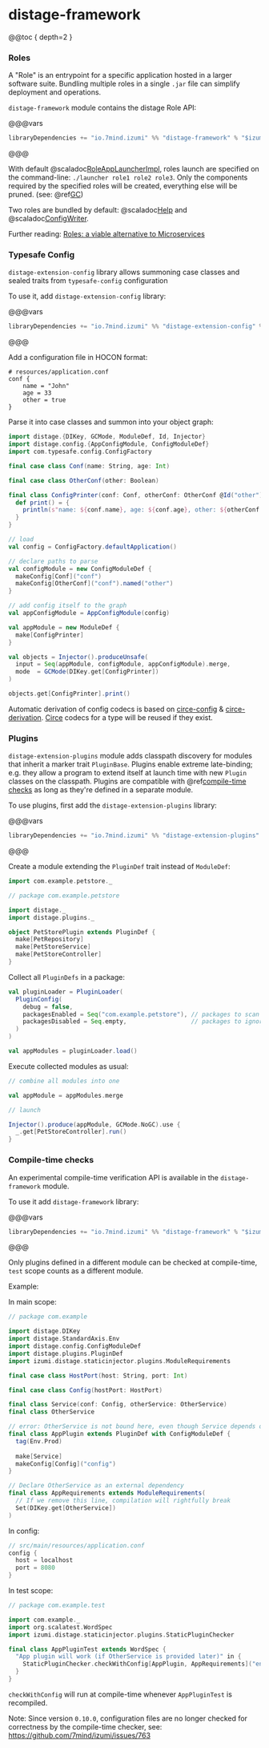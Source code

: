 distage-framework
=======================

@@toc { depth=2 }

### Roles

A "Role" is an entrypoint for a specific application hosted in a larger software suite.
Bundling multiple roles in a single `.jar` file can simplify deployment and operations.

`distage-framework` module contains the distage Role API:

@@@vars

```scala
libraryDependencies += "io.7mind.izumi" %% "distage-framework" % "$izumi.version$"
```

@@@

With default @scaladoc[RoleAppLauncherImpl](izumi.distage.roles.RoleAppLauncherImpl), roles launch are specified on the command-line: `./launcher role1 role2 role3`.
Only the components required by the specified roles will be created, everything else will be pruned. (see: @ref[GC](advanced-features.md#garbage-collection))

Two roles are bundled by default: @scaladoc[Help](izumi.distage.roles.examples.Help) and @scaladoc[ConfigWriter](izumi.distage.roles.examples.ConfigWriter).

Further reading: [Roles: a viable alternative to Microservices](https://github.com/7mind/slides/blob/master/02-roles/target/roles.pdf)

### Typesafe Config

`distage-extension-config` library allows summoning case classes and sealed traits from `typesafe-config` configuration

To use it, add `distage-extension-config` library:

@@@vars

```scala
libraryDependencies += "io.7mind.izumi" %% "distage-extension-config" % "$izumi.version$"
```

@@@

Add a configuration file in HOCON format:

```hocon
# resources/application.conf
conf {
    name = "John"
    age = 33
    other = true
}
```

Parse it into case classes and summon into your object graph:

```scala mdoc:reset-object:to-string
import distage.{DIKey, GCMode, ModuleDef, Id, Injector}
import distage.config.{AppConfigModule, ConfigModuleDef}
import com.typesafe.config.ConfigFactory

final case class Conf(name: String, age: Int)

final case class OtherConf(other: Boolean)

final class ConfigPrinter(conf: Conf, otherConf: OtherConf @Id("other")) {
  def print() = {
    println(s"name: ${conf.name}, age: ${conf.age}, other: ${otherConf.other}")
  }
}

// load
val config = ConfigFactory.defaultApplication()

// declare paths to parse
val configModule = new ConfigModuleDef {
  makeConfig[Conf]("conf")
  makeConfig[OtherConf]("conf").named("other")
}

// add config itself to the graph
val appConfigModule = AppConfigModule(config)

val appModule = new ModuleDef {
  make[ConfigPrinter]
}

val objects = Injector().produceUnsafe(
  input = Seq(appModule, configModule, appConfigModule).merge,
  mode  = GCMode(DIKey.get[ConfigPrinter])
)

objects.get[ConfigPrinter].print()
```

Automatic derivation of config codecs is based on [circe-config](https://github.com/circe/circe-config) & [circe-derivation](https://github.com/circe/circe-derivation). 
[Circe](https://github.com/circe/circe) codecs for a type will be reused if they exist.

### Plugins

`distage-extension-plugins` module adds classpath discovery for modules that inherit a marker trait `PluginBase`. 
Plugins enable extreme late-binding; e.g. they allow a program to extend itself at launch time with new `Plugin` classes
on the classpath. Plugins are compatible with @ref[compile-time checks](distage-framework.md#compile-time-checks) as long
as they're defined in a separate module.

To use plugins, first add the `distage-extension-plugins` library:

@@@vars

```scala
libraryDependencies += "io.7mind.izumi" %% "distage-extension-plugins" % "$izumi.version$"
```

@@@

Create a module extending the `PluginDef` trait instead of `ModuleDef`:

```scala mdoc:reset:invisible
import com.example.petstore._
```

```scala mdoc:to-string
// package com.example.petstore

import distage._
import distage.plugins._

object PetStorePlugin extends PluginDef {
  make[PetRepository]
  make[PetStoreService]
  make[PetStoreController]
}
```

Collect all `PluginDefs` in a package:

```scala mdoc:to-string
val pluginLoader = PluginLoader(
  PluginConfig(
    debug = false,
    packagesEnabled = Seq("com.example.petstore"), // packages to scan
    packagesDisabled = Seq.empty,                  // packages to ignore
  )
)

val appModules = pluginLoader.load()
```

Execute collected modules as usual:

```scala mdoc:to-string
// combine all modules into one

val appModule = appModules.merge

// launch

Injector().produce(appModule, GCMode.NoGC).use {
  _.get[PetStoreController].run()
}
```

### Compile-time checks

An experimental compile-time verification API is available in the `distage-framework` module.

To use it add `distage-framework` library:

@@@vars

```scala
libraryDependencies += "io.7mind.izumi" %% "distage-framework" % "$izumi.version$"
```

@@@

Only plugins defined in a different module can be checked at compile-time, `test` scope counts as a different module.

Example:

In main scope:

```scala mdoc:reset:to-string
// package com.example

import distage.DIKey
import distage.StandardAxis.Env
import distage.config.ConfigModuleDef
import distage.plugins.PluginDef
import izumi.distage.staticinjector.plugins.ModuleRequirements

final case class HostPort(host: String, port: Int)

final case class Config(hostPort: HostPort)

final class Service(conf: Config, otherService: OtherService)
final class OtherService

// error: OtherService is not bound here, even though Service depends on it
final class AppPlugin extends PluginDef with ConfigModuleDef {
  tag(Env.Prod)
  
  make[Service]
  makeConfig[Config]("config")
}

// Declare OtherService as an external dependency
final class AppRequirements extends ModuleRequirements(
  // If we remove this line, compilation will rightfully break
  Set(DIKey.get[OtherService])
)
```

In config:

```scala
// src/main/resources/application.conf
config {
  host = localhost
  port = 8080
}
```

In test scope:

```scala mdoc:reset-object:to-string
// package com.example.test

import com.example._
import org.scalatest.WordSpec
import izumi.distage.staticinjector.plugins.StaticPluginChecker

final class AppPluginTest extends WordSpec {
  "App plugin will work (if OtherService is provided later)" in {
    StaticPluginChecker.checkWithConfig[AppPlugin, AppRequirements]("env:prod", ".*.application.conf")   
  }
}
```

`checkWithConfig` will run at compile-time whenever `AppPluginTest` is recompiled.

Note: Since version `0.10.0`, configuration files are no longer checked for correctness by the compile-time checker, see: https://github.com/7mind/izumi/issues/763
